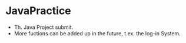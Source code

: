 # JavaPractice
- Th. Java Project submit.
- More fuctions can be added up in the future, t.ex. the log-in System.
